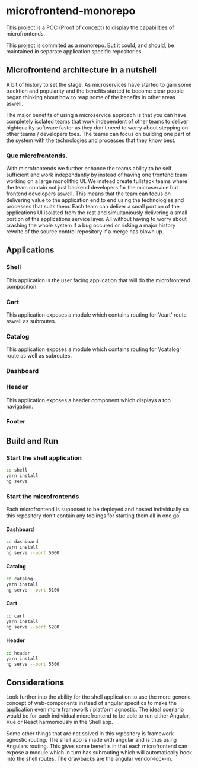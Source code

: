 # microfrontend-monorepo
This project is a POC (Proof of concept) to display the capabilities of microfrontends.

This project is commited as a monorepo. But it could, and should, be maintained in separate application specific repositories.

## Microfrontend architecture in a nutshell
A bit of history to set the stage. As microservices have started to gain some tracktion and popularity and the benefits started to become clear people began thinking about how to reap some of the benefits in other areas aswell.

The major benefits of using a microservice approach is that you can have completely isolated teams that work independent of other teams to deliver hightquality software faster as they don't need to worry about stepping on other teams / developers toes. The teams can focus on building one part of the system with the technologies and processes that they know best.

### Que microfrontends.
With microfrontends we further enhance the teams ability to be self sufficient and work independantly by instead of having one frontend team working on a large monolithic UI. We instead create fullstack teams where the team contain not just backend developers for the microservice but frontend developers aswell. 
This means that the team can focus on delivering value to the application end to end using the technologies and processes that suits them. Each team can deliver a small portion of the applications UI isolated from the rest and simultaniously delivering a small portion of the applications service layer. All without having to worry about crashing the whole system if a bug occured or risking a major history rewrite of the source control repository if a merge has blown up.


## Applications
### Shell
This application is the user facing application that will do the microfrontend composition.
### Cart
This application exposes a module which contains routing for '/cart' route aswell as subroutes.
### Catalog
This application exposes a module which contains routing for '/catalog' route as well as subroutes.
### Dashboard
### Header
This application exposes a header component which displays a top navigation.
### Footer


## Build and Run

### Start the shell application
```bash 
cd shell
yarn install 
ng serve 
```

### Start the microfrontends
Each microfrontend is supposed to be deployed and hosted individually so this repository don't contain any toolings for starting them all in one go.
#### Dashboard
```bash
cd dashboard
yarn install
ng serve --port 5000
```

#### Catalog
```bash
cd catalog
yarn install
ng serve --port 5100
```

#### Cart
```bash
cd cart
yarn install
ng serve --port 5200
```
#### Header
```bash
cd header
yarn install
ng serve --port 5500
```

## Considerations
Look further into the ability for the shell application to use the more generic concept of web-components instead of angular specifics to make the application even more framework / platform agnostic. The ideal scenario would be for each individual microfrontend to be able to run either Angular, Vue or React harmoniously in the Shell app.

Some other things that are not solved in this repository is framework agnostic routing. The shell app is made with angular and is thus using Angulars routing. This gives some benefits in that each microfrontend can expose a module which in turn has subrouting which will automatically hook into the shell routes. The drawbacks are the angular vendor-lock-in. 